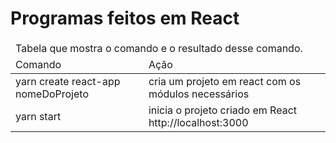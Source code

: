 <html>
<head>
</head>
<body>
  <div>
    <h1>Programas feitos em React</h1>
  </div>
  <div>
    <table>
      <thead>
        <tr>
          <td colspan="2">
            Tabela que mostra o comando e o resultado desse comando.
          </td>
        </tr>
        <tr>
          <td>
            Comando
          </td>
          <td>
            Ação
          </td>
        </tr>
      </thead>
      <tbody>
        <tr>
          <td>
            yarn create react-app nomeDoProjeto 
          </td>
          <td>
            cria um projeto em react com os módulos necessários
          </td>
        </tr>
        <tr>
          <td>
            yarn start
          </td>
          <td>
            inicia o projeto criado em React http://localhost:3000
          </td>
        </tr>
      </tbody>
    </table>
  </div>
</body>
</html>
